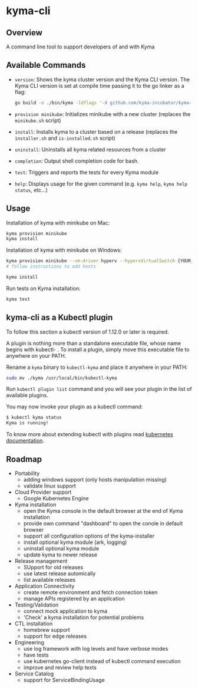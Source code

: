 # kyma-cli

## Overview

A command line tool to support developers of and with Kyma

## Available Commands

- `version`: Shows the kyma cluster version and the Kyma CLI version. The Kyma CLI version is set at compile time passing it to the go linker as a flag:

    ```bash
    go build -o ./bin/kyma -ldflags '-X github.com/kyma-incubator/kyma-cli/pkg/kyma/cmd.Version=1.5.0' ./cmd/kyma
    ```
- `provision minikube`: Initializes minikube with a new cluster (replaces the `minikube.sh` script) 
- `install`: Installs kyma to a cluster based on a release (replaces the `ìnstaller.sh` and `is-installed.sh` script)
- `uninstall`: Uninstalls all kyma related resources from a cluster
- `completion`: Output shell completion code for bash.
- `test`: Triggers and reports the tests for every Kyma module
- `help`: Displays usage for the given command (e.g. `kyma help`, `kyma help status`, etc...)

## Usage

Installation of kyma with minikube on Mac:

```bash
kyma provision minikube
kyma install
```

Installation of kyma with minikube on Windows:

```bash
kyma provision minikube --vm-driver hyperv --hypervVirtualSwitch {YOUR_SWITCH_NAME}
# follow instructions to add hosts

kyma install
```

Run tests on Kyma installation:
```bash
kyma test
```

## kyma-cli as a Kubectl plugin

To follow this section a kubectl version of 1.12.0 or later is required.

A plugin is nothing more than a standalone executable file, whose name begins with kubectl- . To install a plugin, simply move this executable file to anywhere on your PATH.

Rename a `kyma` binary to `kubectl-kyma` and place it anywhere in your PATH:

```bash
sudo mv ./kyma /usr/local/bin/kubectl-kyma
```

Run `kubectl plugin list` command and you will see your plugin in the list of available plugins.

You may now invoke your plugin as a kubectl command:

```bash
$ kubectl kyma status
Kyma is running!
```

To know more about extending kubectl with plugins read [kubernetes documentation](https://kubernetes.io/docs/tasks/extend-kubectl/kubectl-plugins/).

## Roadmap

- Portability
  - adding windows support (only hosts manipulation missing)
  - validate linux support
- Cloud Provider support
  - Google Kubernetes Engine
- Kyma installation
  - open the Kyma console in the default browser at the end of Kyma installation
  - provide own command "dashboard" to open the conole in default browser
  - support all configuration options of the kyma-installer
  - install optional kyma module (ark, logging)
  - uninstall optional kyma module
  - update kyma to newer release
- Release management
  - SUpport for old releases
  - use latest release automically
  - list available releases
- Application Connectivity
  - create remote environment and fetch connection token
  - manage APIs registered by an application
- Testing/Validation
  - connect mock application to kyma
  - 'Check' a kyma installation for potential problems
- CTL installation
  - homebrew support
  - support for edge releases
- Engineering
  - use log framework with log levels and have verbose modes
  - have tests
  - use kubernetes go-client instead of kubectl command execution
  - improve and review help texts
- Service Catalog
  - support for ServiceBindingUsage
  
